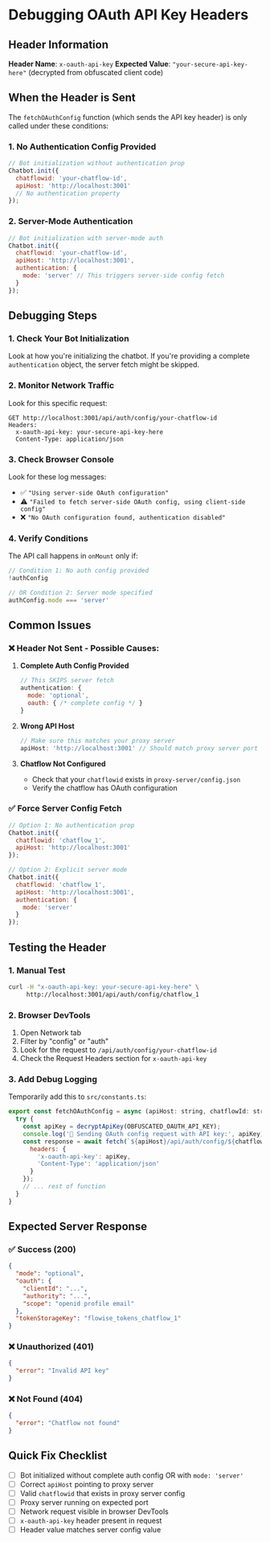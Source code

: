 # Debugging OAuth API Key Headers

## Header Information

**Header Name**: `x-oauth-api-key`
**Expected Value**: `"your-secure-api-key-here"` (decrypted from obfuscated client code)

## When the Header is Sent

The `fetchOAuthConfig` function (which sends the API key header) is only called under these conditions:

### 1. **No Authentication Config Provided**
```javascript
// Bot initialization without authentication prop
Chatbot.init({
  chatflowid: 'your-chatflow-id',
  apiHost: 'http://localhost:3001'
  // No authentication property
});
```

### 2. **Server-Mode Authentication**
```javascript
// Bot initialization with server-mode auth
Chatbot.init({
  chatflowid: 'your-chatflow-id',
  apiHost: 'http://localhost:3001',
  authentication: {
    mode: 'server' // This triggers server-side config fetch
  }
});
```

## Debugging Steps

### 1. Check Your Bot Initialization
Look at how you're initializing the chatbot. If you're providing a complete `authentication` object, the server fetch might be skipped.

### 2. Monitor Network Traffic
Look for this specific request:
```
GET http://localhost:3001/api/auth/config/your-chatflow-id
Headers:
  x-oauth-api-key: your-secure-api-key-here
  Content-Type: application/json
```

### 3. Check Browser Console
Look for these log messages:
- ✅ `"Using server-side OAuth configuration"`
- ⚠️ `"Failed to fetch server-side OAuth config, using client-side config"`
- ❌ `"No OAuth configuration found, authentication disabled"`

### 4. Verify Conditions
The API call happens in `onMount` only if:
```javascript
// Condition 1: No auth config provided
!authConfig 

// OR Condition 2: Server mode specified
authConfig.mode === 'server'
```

## Common Issues

### ❌ **Header Not Sent - Possible Causes:**

1. **Complete Auth Config Provided**
   ```javascript
   // This SKIPS server fetch
   authentication: {
     mode: 'optional',
     oauth: { /* complete config */ }
   }
   ```

2. **Wrong API Host**
   ```javascript
   // Make sure this matches your proxy server
   apiHost: 'http://localhost:3001' // Should match proxy server port
   ```

3. **Chatflow Not Configured**
   - Check that your `chatflowid` exists in `proxy-server/config.json`
   - Verify the chatflow has OAuth configuration

### ✅ **Force Server Config Fetch**
```javascript
// Option 1: No authentication prop
Chatbot.init({
  chatflowid: 'chatflow_1',
  apiHost: 'http://localhost:3001'
});

// Option 2: Explicit server mode
Chatbot.init({
  chatflowid: 'chatflow_1',
  apiHost: 'http://localhost:3001',
  authentication: {
    mode: 'server'
  }
});
```

## Testing the Header

### 1. **Manual Test**
```bash
curl -H "x-oauth-api-key: your-secure-api-key-here" \
     http://localhost:3001/api/auth/config/chatflow_1
```

### 2. **Browser DevTools**
1. Open Network tab
2. Filter by "config" or "auth"
3. Look for the request to `/api/auth/config/your-chatflow-id`
4. Check the Request Headers section for `x-oauth-api-key`

### 3. **Add Debug Logging**
Temporarily add this to `src/constants.ts`:
```javascript
export const fetchOAuthConfig = async (apiHost: string, chatflowId: string) => {
  try {
    const apiKey = decryptApiKey(OBFUSCATED_OAUTH_API_KEY);
    console.log('🔑 Sending OAuth config request with API key:', apiKey); // DEBUG
    const response = await fetch(`${apiHost}/api/auth/config/${chatflowId}`, {
      headers: {
        'x-oauth-api-key': apiKey,
        'Content-Type': 'application/json'
      }
    });
    // ... rest of function
  }
}
```

## Expected Server Response

### ✅ **Success (200)**
```json
{
  "mode": "optional",
  "oauth": {
    "clientId": "...",
    "authority": "...",
    "scope": "openid profile email"
  },
  "tokenStorageKey": "flowise_tokens_chatflow_1"
}
```

### ❌ **Unauthorized (401)**
```json
{
  "error": "Invalid API key"
}
```

### ❌ **Not Found (404)**
```json
{
  "error": "Chatflow not found"
}
```

## Quick Fix Checklist

- [ ] Bot initialized without complete auth config OR with `mode: 'server'`
- [ ] Correct `apiHost` pointing to proxy server
- [ ] Valid `chatflowid` that exists in proxy server config
- [ ] Proxy server running on expected port
- [ ] Network request visible in browser DevTools
- [ ] `x-oauth-api-key` header present in request
- [ ] Header value matches server config value